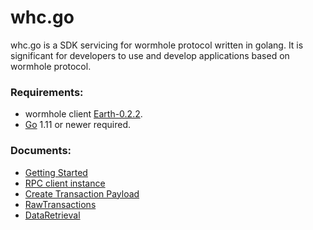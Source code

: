 # whc.go

whc.go is a SDK servicing for wormhole protocol written in golang. It is significant for developers to use and develop applications based on wormhole protocol.

### Requirements:

- wormhole client [Earth-0.2.2](https://github.com/copernet/wormhole/releases/tag/v0.2.2).
- [Go](http://golang.org/) 1.11 or newer required.

### Documents:

- [Getting Started](https://github.com/copernet/whc.go/blob/master/doc/getting-start.md)
- [RPC client instance](https://github.com/copernet/whc.go/blob/master/doc/create-rpc-instance.md)
- [Create Transaction Payload](https://github.com/copernet/whc.go/blob/master/doc/create-transaction-payload.md)
- [RawTransactions](https://github.com/copernet/whc.go/blob/master/doc/raw-transactions.md)
- [DataRetrieval](https://github.com/copernet/whc.go/blob/master/doc/data-retrieval.md)

